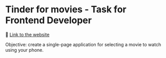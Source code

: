 # Tinder for movies - Task for Frontend Developer
🚀 [Link to the website](https://tinder-for-movies-ten.vercel.app/)

Objective: create a single-page application for selecting a movie to watch using your phone.

